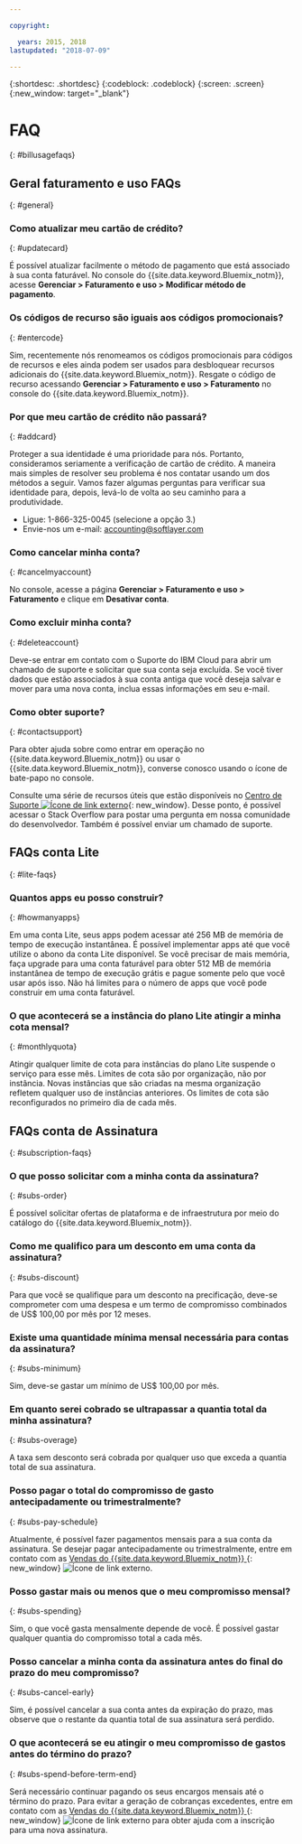 ```yaml
---

copyright:

  years: 2015, 2018
lastupdated: "2018-07-09"

---
```


{:shortdesc: .shortdesc}
{:codeblock: .codeblock}
{:screen: .screen}
{:new_window: target="_blank"}

# FAQ
{: #billusagefaqs} 

## Geral faturamento e uso FAQs
{: #general}

### Como atualizar meu cartão de crédito?
{: #updatecard}

É possível atualizar facilmente o método de pagamento que está associado à sua conta faturável. No console do
{{site.data.keyword.Bluemix_notm}}, acesse **Gerenciar > Faturamento e uso > Modificar método de
pagamento**. 

### Os códigos de recurso são iguais aos códigos promocionais? 
{: #entercode}

Sim, recentemente nós renomeamos os códigos promocionais para códigos de recursos e eles ainda podem
ser usados para desbloquear recursos adicionais do {{site.data.keyword.Bluemix_notm}}. Resgate o código de recurso acessando **Gerenciar > Faturamento e uso > Faturamento** no console do {{site.data.keyword.Bluemix_notm}}. 

### Por que meu cartão de crédito não passará?
{: #addcard}

Proteger a sua identidade é uma prioridade para nós. Portanto, consideramos seriamente a verificação de cartão de
crédito. A maneira mais simples de resolver seu problema é nos contatar usando um dos métodos a seguir. Vamos fazer algumas perguntas para verificar sua identidade para, depois, levá-lo de volta ao seu caminho para a produtividade. 

   * Ligue: 1-866-325-0045 (selecione a opção 3.)
   * Envie-nos um e-mail: accounting@softlayer.com

### Como cancelar minha conta?
{: #cancelmyaccount}

No console, acesse a página **Gerenciar > Faturamento e uso > Faturamento** e clique em
**Desativar conta**.

### Como excluir minha conta?
{: #deleteaccount}

Deve-se entrar em contato com o Suporte do IBM Cloud para abrir um chamado de suporte e solicitar que sua conta seja excluída. Se você tiver dados que estão associados à sua conta antiga que você deseja salvar e mover para uma nova conta, inclua essas informações em seu e-mail.

### Como obter suporte?
{: #contactsupport}

Para obter ajuda sobre como entrar em operação no {{site.data.keyword.Bluemix_notm}}
ou usar o {{site.data.keyword.Bluemix_notm}}, converse conosco usando o ícone de
bate-papo no console. 

Consulte uma série de recursos úteis que estão disponíveis no
[Centro de Suporte
![Ícone de link externo](../icons/launch-glyph.svg)](https://console.bluemix.net/unifiedsupport/supportcenter){: new_window}. Desse ponto, é possível acessar o Stack Overflow para postar uma pergunta em nossa comunidade do desenvolvedor. Também é possível enviar um chamado de suporte.

## FAQs conta Lite
{: #lite-faqs}

### Quantos apps eu posso construir?
{: #howmanyapps}

Em uma conta Lite, seus apps podem acessar até 256 MB de memória de tempo de execução instantânea. É
possível implementar apps até que você utilize o abono da conta Lite disponível. Se você precisar de mais
memória, faça upgrade para uma conta faturável para obter 512 MB de memória instantânea de tempo de
execução grátis e pague somente pelo que você usar após isso. Não há limites para o número de apps que você pode construir em uma conta faturável.

### O que acontecerá se a instância do plano Lite atingir a minha cota mensal?
{: #monthlyquota}

Atingir qualquer limite de cota para instâncias do plano Lite suspende o serviço para esse mês. Limites de cota são por organização, não por instância. Novas instâncias que são criadas na mesma organização refletem qualquer uso de instâncias anteriores. Os
limites de cota são reconfigurados no primeiro dia de cada mês.

## FAQs conta de Assinatura
{: #subscription-faqs}

### O que posso solicitar com a minha conta da assinatura? 
{: #subs-order}

É possível solicitar ofertas de plataforma e de infraestrutura por meio do catálogo do {{site.data.keyword.Bluemix_notm}}.

### Como me qualifico para um desconto em uma conta da assinatura? 
{: #subs-discount}

Para que você se qualifique para um desconto na precificação, deve-se comprometer com uma despesa e um termo de compromisso combinados de US$ 100,00 por mês por 12 meses. 

### Existe uma quantidade mínima mensal necessária para contas da assinatura? 
{: #subs-minimum}

Sim, deve-se gastar um mínimo de US$ 100,00 por mês.

### Em quanto serei cobrado se ultrapassar a quantia total da minha assinatura?
{: #subs-overage}

A taxa sem desconto será cobrada por qualquer uso que exceda a quantia total de sua assinatura.

### Posso pagar o total do compromisso de gasto antecipadamente ou trimestralmente?
{: #subs-pay-schedule}

Atualmente, é possível fazer pagamentos mensais para a sua conta da assinatura. Se desejar pagar antecipadamente ou
trimestralmente, entre em contato com as [Vendas do {{site.data.keyword.Bluemix_notm}}
](https://www.ibm.com/cloud-computing/bluemix/contact-us){: new_window} ![Ícone de link externo](../icons/launch-glyph.svg).

### Posso gastar mais ou menos que o meu compromisso mensal?  
{: #subs-spending}

Sim, o que você gasta mensalmente depende de você. É possível gastar qualquer quantia do compromisso total a cada mês. 

### Posso cancelar a minha conta da assinatura antes do final do prazo do meu compromisso?  
{: #subs-cancel-early}

Sim, é possível cancelar a sua conta antes da expiração do prazo, mas observe que o restante da quantia
total de sua assinatura será perdido. 

### O que acontecerá se eu atingir o meu compromisso de gastos antes do término do prazo?  
{: #subs-spend-before-term-end}

Será necessário continuar pagando os seus encargos mensais até o término do prazo. Para evitar a geração de cobranças
excedentes, entre em contato com as [Vendas do {{site.data.keyword.Bluemix_notm}}
](https://www.ibm.com/cloud-computing/bluemix/contact-us){: new_window} ![Ícone de link externo](../icons/launch-glyph.svg) para obter
ajuda com a inscrição para uma nova assinatura. 















